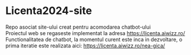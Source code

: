 # Licenta2024-site
Repo asociat site-ului creat pentru acomodarea chatbot-ului </br>
Proiectul web se regaseste implementat la adresa https://licenta.aiwizz.ro/ </br>
Functionalitatea de chatbot, la momentul curent este inca in dezvoltare, o prima iteratie este realizata aici: https://licenta.aiwizz.ro/nea-gica/
